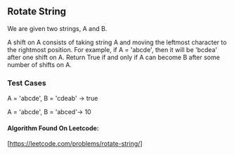## Rotate String
We are given two strings, A and B.

A shift on A consists of taking string A and moving the leftmost character to the rightmost position. For example, if A = 'abcde', then it will be 'bcdea' after one shift on A. Return True if and only if A can become B after some number of shifts on A.

### Test Cases

A = 'abcde', B = 'cdeab' -> true

A = 'abcde', B = 'abced'-> 10

#### Algorithm Found On Leetcode:
[https://leetcode.com/problems/rotate-string/]